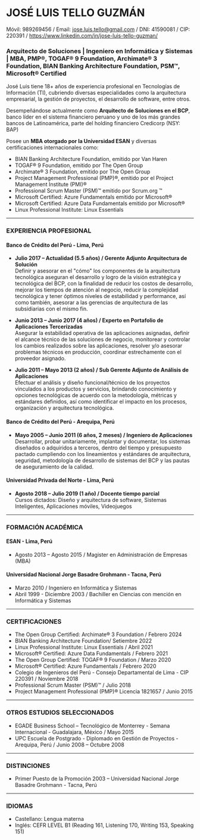 # JOSÉ LUIS TELLO GUZMÁN
Móvil: 989269456 / Email: jose.luis.tello@gmail.com / DNI: 41590081 / CIP: 220391 /  https://www.linkedin.com/in/jose-luis-tello-guzman/

### Arquitecto de Soluciones | Ingeniero en Informática y Sistemas | MBA, PMP®, TOGAF® 9 Foundation, Archimate® 3 Foundation, BIAN Banking Architecture Foundation, PSM™, Microsoft® Certified
José Luis tiene 18+ años de experiencia profesional en Tecnologías de Información (TI), cubriendo diversas especialidades como la arquitectura empresarial, la gestión de proyectos, el desarrollo de software, entre otros.

Desempeñándose actualmente como **Arquitecto de Soluciones en el BCP**, banco líder en el sistema financiero peruano y uno de los más grandes bancos de Latinoamérica, parte del holding financiero Credicorp (NSY: BAP)

Posee un **MBA otorgado por la Universidad ESAN** y diversas certificaciones internacionales como:
- BIAN Banking Architecture Foundation, emitido por Van Haren
- TOGAF® 9 Foundation, emitido por The Open Group
- Archimate® 3 Foundation, emitido por The Open Group
- Project Management Professional (PMP)®, emitido por el Project Management Institute (PMI)®
- Professional Scrum Master (PSM)™ emitido por Scrum.org ™
- Microsoft Certified: Azure Fundamentals emitido por Microsoft®
- Microsoft Certified: Azure Data Fundamentals emitido por Microsoft®
- Linux Professional Institute: Linux Essentials<br>

---
### EXPERIENCIA PROFESIONAL
#### Banco de Crédito del Perú - Lima, Perú
- **Julio 2017 – Actualidad (5.5 años) / Gerente Adjunto Arquitectura de Solución**<br>
Definir y asesorar en el "cómo" los componentes de la arquitectura tecnológica aseguran el desarrollo y logro de la visión estratégica y tecnológica del BCP, con la finalidad de reducir los costos de desarrollo, mejorar los tiempos de atención al negocio, reducir la complejidad tecnológica y tener óptimos niveles de estabilidad y performance, así como también, asesorar a las gerencias de arquitectura de las subsidiarias con el mismo fin.<br>

- **Junio 2013 – Junio 2017 (4 años) / Experto en Portafolio de Aplicaciones Tercerizadas**<br>
Asegurar la estabilidad operativa de las aplicaciones asignadas, definir el alcance técnico de las soluciones de negocio, monitorear y controlar los cambios realizados sobre las aplicaciones, resolver y/o asesorar problemas técnicos en producción, coordinar estrechamente con el proveedor asignado.<br>

- **Julio 2011 – Mayo 2013 (2 años) / Sub Gerente Adjunto de Análisis de Aplicaciones**<br>
Efectuar el análisis y diseño funcional/técnico de los proyectos vinculados a los productos y servicios, brindando conocimiento y opciones tecnológicas de acuerdo con la metodología, métricas y estándares definidos, así como identificar el impacto en los procesos, organización y arquitectura tecnológica.<br>

#### Banco de Crédito del Perú - Arequipa, Perú
- **Mayo 2005 – Junio 2011 (6 años, 2 meses) / Ingeniero de Aplicaciones**<br>
Desarrollar, probar unitariamente, implantar y documentar, los sistemas diseñados o adquiridos a terceros, dentro del tiempo y presupuesto pactado cumpliendo con los lineamientos y estándares de arquitectura, seguridad, metodología de desarrollo de sistemas del BCP y las pautas de aseguramiento de la calidad.<br>

#### Universidad Privada del Norte - Lima, Perú
- **Agosto 2018 – Julio 2019 (1 año) / Docente tiempo parcial**<br>
Cursos dictados: Diseño y arquitectura de software, Sistemas Inteligentes, Aplicaciones móviles, Videojuegos

---
### FORMACIÓN ACADÉMICA  
#### ESAN - Lima, Perú
- Agosto 2013 – Agosto 2015 / Magister en Administración de Empresas (MBA)

#### Universidad Nacional Jorge Basadre Grohmann - Tacna, Perú
-	Marzo 2010 / Ingeniero en Informática y Sistemas
- Abril 1999 - Diciembre 2003 / Bachiller en Ciencias con mención en Informática y Sistemas

---
### CERTIFICACIONES
- The Open Group Certified: Archimate® 3 Foundation / Febrero 2024
- BIAN Banking Architecture Foundation/ Setiembre 2022
- Linux Professional Institute: Linux Essentials / Abril 2021
- Microsoft® Certified: Azure Data Fundamentals / Febrero 2021
- The Open Group Certified: TOGAF® 9 Foundation / Marzo 2020
- Microsoft® Certified: Azure Fundamentals / Febrero 2020
- Colegio de Ingenieros del Perú - Consejo Departamental de Lima - CIP 220391  / Noviembre 2018
- Professional Scrum Master (PSM)™ / Julio 2018
- Project Management Professional (PMP)® Licencia 1821657 / Junio 2015

---
### OTROS ESTUDIOS SELECCIONADOS
- EGADE Business School – Tecnológico de Monterrey - Semana Internacional - Guadalajara, México / Mayo 2015
- UPC Escuela de Postgrado - Diplomado en Gestión de Proyectos - Arequipa, Perú / Junio 2008 – Octubre 2008

---
### DISTINCIONES
- Primer Puesto de la Promoción 2003 – Universidad Nacional Jorge Basadre Grohmann - Tacna, Perú

---
### IDIOMAS
- Castellano: Lengua materna
- Inglés: CEFR LEVEL B1  (Reading 161, Listening 170, Writing 153, Speaking 151)
